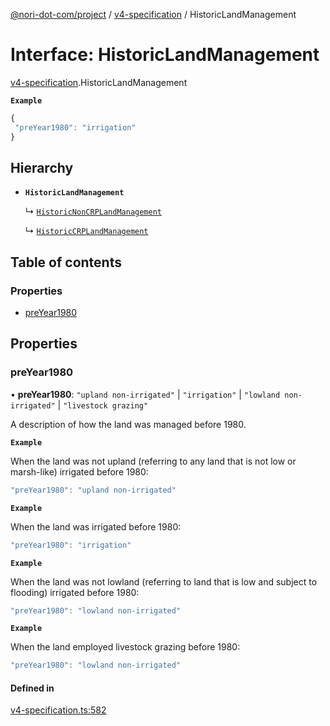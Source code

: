 [@nori-dot-com/project](../README.md) / [v4-specification](../modules/v4_specification.md) / HistoricLandManagement

# Interface: HistoricLandManagement

[v4-specification](../modules/v4_specification.md).HistoricLandManagement

**`Example`**

```js
{
 "preYear1980": "irrigation"
}
```

## Hierarchy

- **`HistoricLandManagement`**

  ↳ [`HistoricNonCRPLandManagement`](v4_specification.HistoricNonCRPLandManagement.md)

  ↳ [`HistoricCRPLandManagement`](v4_specification.HistoricCRPLandManagement.md)

## Table of contents

### Properties

- [preYear1980](v4_specification.HistoricLandManagement.md#preyear1980)

## Properties

### preYear1980

• **preYear1980**: ``"upland non-irrigated"`` \| ``"irrigation"`` \| ``"lowland non-irrigated"`` \| ``"livestock grazing"``

A description of how the land was managed before 1980.

**`Example`**

<caption>When the land was not upland (referring to any land that is not low or marsh-like) irrigated before 1980:</caption>

```js
"preYear1980": "upland non-irrigated"
```

**`Example`**

<caption>When the land was irrigated before 1980:</caption>

```js
"preYear1980": "irrigation"
```

**`Example`**

<caption>When the land was not lowland (referring to land that is low and subject to flooding) irrigated before 1980:</caption>

```js
"preYear1980": "lowland non-irrigated"
```

**`Example`**

<caption>When the land employed livestock grazing before 1980:</caption>

```js
"preYear1980": "lowland non-irrigated"
```

#### Defined in

[v4-specification.ts:582](https://github.com/nori-dot-eco/nori-dot-com/blob/9000427/packages/project/src/v4-specification.ts#L582)
